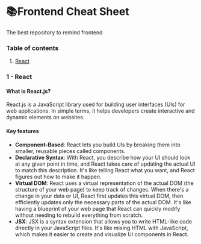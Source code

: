 # 📚Frontend Cheat Sheet
The best repository to remind frontend

### Table of contents
1. [React](#react)
<!-- 2. [Redux](#redux)
3. [Axios](#axios) -->

### 1 - React
#### What is React.js?
React.js is a JavaScript library used for building user interfaces (UIs) for web applications. In simple terms, it helps developers create interactive and dynamic elements on websites.
#### Key features
- **Component-Based**: React lets you build UIs by breaking them into smaller, reusable pieces called components.
- **Declarative Syntax**: With React, you describe how your UI should look at any given point in time, and React takes care of updating the actual UI to match this description. It's like telling React what you want, and React figures out how to make it happen.
- **Virtual DOM**: React uses a virtual representation of the actual DOM (the structure of your web page) to keep track of changes. When there's a change in your data or UI, React first updates this virtual DOM, then efficiently updates only the necessary parts of the actual DOM. It's like having a blueprint of your web page that React can quickly modify without needing to rebuild everything from scratch.
- **JSX**: JSX is a syntax extension that allows you to write HTML-like code directly in your JavaScript files. It's like mixing HTML with JavaScript, which makes it easier to create and visualize UI components in React.